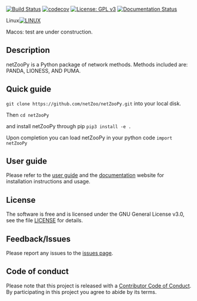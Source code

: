 [![Build Status](https://travis-ci.org/netZoo/netZooPy.svg?branch=devel)](https://travis-ci.org/netZoo/netZooPy)
[![codecov](https://codecov.io/gh/netZoo/netZooPy/branch/devel/graph/badge.svg)](https://codecov.io/gh/netZoo/netZooPy)
[![License: GPL v3](https://img.shields.io/badge/License-GPLv3-blue.svg)](https://www.gnu.org/licenses/gpl-3.0)
[![Documentation Status](https://readthedocs.org/projects/netzoopy/badge/?version=latest)](https://netzoopy.readthedocs.io/en/latest/?badge=latest)
  
Linux[![LINUX](https://travis-ci-job-status.herokuapp.com/badge/netZoo/netZooPy/devel/linux)](https://travis-ci.org/netZoo/netZooPy)

Macos: test are under construction.

## Description
netZooPy is a Python package of network methods. Methods included are: PANDA, LIONESS, AND PUMA.

## Quick guide
`git clone https://github.com/netZoo/netZooPy.git` into your local disk.

Then `cd netZooPy`

and install netZooPy through pip `pip3 install -e .`

Upon completion you can load netZooPy in your python code `import netZooPy`

## User guide
Please refer to the [user guide](UserGuide.md) and the [documentation](https://netzoopy.readthedocs.io/en/latest/) website for installation instructions and usage.

## License
The software is free and is licensed under the GNU General License v3.0, see the file [LICENSE](LICENSE) for details.

## Feedback/Issues
Please report any issues to the [issues page](https://github.com/netZoo/netZooPy/issues).

## Code of conduct
Please note that this project is released with a [Contributor Code of Conduct](CONDUCT.md). By participating in this project you agree to abide by its terms.
